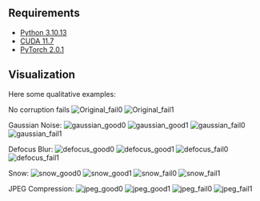 

## Requirements 
- [Python 3.10.13](https://www.python.org/)
- [CUDA 11.7](https://developer.nvidia.com/cuda-zone)
- [PyTorch 2.0.1](https://pytorch.org/)

## Visualization
Here some qualitative examples:

No corruption fails
![Original_fail0](https://github.com/dosowiechi/MTL_TTA/blob/master/visualization/original_fail0.jpg)
![Original_fail1](https://github.com/dosowiechi/MTL_TTA/blob/master/visualization/original_fail1.jpg)

Gaussian Noise:
![gaussian_good0](https://github.com/dosowiechi/MTL_TTA/blob/master/visualization/gaussian_good0.jpg)
![gaussian_good1](https://github.com/dosowiechi/MTL_TTA/blob/master/visualization/gaussian_good1.jpg)
![gaussian_fail0](https://github.com/dosowiechi/MTL_TTA/blob/master/visualization/gaussian_fail0.jpg)
![gaussian_fail1](https://github.com/dosowiechi/MTL_TTA/blob/master/visualization/gaussian_fail1.jpg)

Defocus Blur:
![defocus_good0](https://github.com/dosowiechi/MTL_TTA/blob/master/visualization/defocus_good0.jpg)
![defocus_good1](https://github.com/dosowiechi/MTL_TTA/blob/master/visualization/defocus_good1.jpg)
![defocus_fail0](https://github.com/dosowiechi/MTL_TTA/blob/master/visualization/defocus_fail0.jpg)
![defocus_fail1](https://github.com/dosowiechi/MTL_TTA/blob/master/visualization/defocus_fail1.jpg)

Snow:
![snow_good0](https://github.com/dosowiechi/MTL_TTA/blob/master/visualization/snow_good0.jpg)
![snow_good1](https://github.com/dosowiechi/MTL_TTA/blob/master/visualization/snow_good1.jpg)
![snow_fail0](https://github.com/dosowiechi/MTL_TTA/blob/master/visualization/snow_fail0.jpg)
![snow_fail1](https://github.com/dosowiechi/MTL_TTA/blob/master/visualization/snow_fail1.jpg)

JPEG Compression:
![jpeg_good0](https://github.com/dosowiechi/MTL_TTA/blob/master/visualization/jpeg_good0.jpg)
![jpeg_good1](https://github.com/dosowiechi/MTL_TTA/blob/master/visualization/jpeg_good1.jpg)
![jpeg_fail0](https://github.com/dosowiechi/MTL_TTA/blob/master/visualization/jpeg_fail0.jpg)
![jpeg_fail1](https://github.com/dosowiechi/MTL_TTA/blob/master/visualization/jpeg_fail1.jpg)
